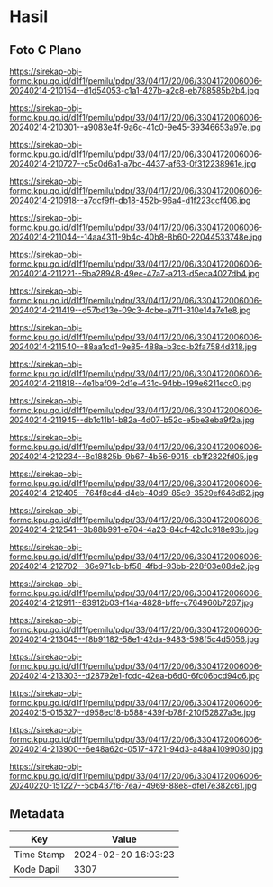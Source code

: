 # Hasil

## Foto C Plano

https://sirekap-obj-formc.kpu.go.id/d1f1/pemilu/pdpr/33/04/17/20/06/3304172006006-20240214-210154--d1d54053-c1a1-427b-a2c8-eb788585b2b4.jpg

https://sirekap-obj-formc.kpu.go.id/d1f1/pemilu/pdpr/33/04/17/20/06/3304172006006-20240214-210301--a9083e4f-9a6c-41c0-9e45-39346653a97e.jpg

https://sirekap-obj-formc.kpu.go.id/d1f1/pemilu/pdpr/33/04/17/20/06/3304172006006-20240214-210727--c5c0d6a1-a7bc-4437-af63-0f312238961e.jpg

https://sirekap-obj-formc.kpu.go.id/d1f1/pemilu/pdpr/33/04/17/20/06/3304172006006-20240214-210918--a7dcf9ff-db18-452b-96a4-d1f223ccf406.jpg

https://sirekap-obj-formc.kpu.go.id/d1f1/pemilu/pdpr/33/04/17/20/06/3304172006006-20240214-211044--14aa4311-9b4c-40b8-8b60-22044533748e.jpg

https://sirekap-obj-formc.kpu.go.id/d1f1/pemilu/pdpr/33/04/17/20/06/3304172006006-20240214-211221--5ba28948-49ec-47a7-a213-d5eca4027db4.jpg

https://sirekap-obj-formc.kpu.go.id/d1f1/pemilu/pdpr/33/04/17/20/06/3304172006006-20240214-211419--d57bd13e-09c3-4cbe-a7f1-310e14a7e1e8.jpg

https://sirekap-obj-formc.kpu.go.id/d1f1/pemilu/pdpr/33/04/17/20/06/3304172006006-20240214-211540--88aa1cd1-9e85-488a-b3cc-b2fa7584d318.jpg

https://sirekap-obj-formc.kpu.go.id/d1f1/pemilu/pdpr/33/04/17/20/06/3304172006006-20240214-211818--4e1baf09-2d1e-431c-94bb-199e6211ecc0.jpg

https://sirekap-obj-formc.kpu.go.id/d1f1/pemilu/pdpr/33/04/17/20/06/3304172006006-20240214-211945--db1c11b1-b82a-4d07-b52c-e5be3eba9f2a.jpg

https://sirekap-obj-formc.kpu.go.id/d1f1/pemilu/pdpr/33/04/17/20/06/3304172006006-20240214-212234--8c18825b-9b67-4b56-9015-cb1f2322fd05.jpg

https://sirekap-obj-formc.kpu.go.id/d1f1/pemilu/pdpr/33/04/17/20/06/3304172006006-20240214-212405--764f8cd4-d4eb-40d9-85c9-3529ef646d62.jpg

https://sirekap-obj-formc.kpu.go.id/d1f1/pemilu/pdpr/33/04/17/20/06/3304172006006-20240214-212541--3b88b991-e704-4a23-84cf-42c1c918e93b.jpg

https://sirekap-obj-formc.kpu.go.id/d1f1/pemilu/pdpr/33/04/17/20/06/3304172006006-20240214-212702--36e971cb-bf58-4fbd-93bb-228f03e08de2.jpg

https://sirekap-obj-formc.kpu.go.id/d1f1/pemilu/pdpr/33/04/17/20/06/3304172006006-20240214-212911--83912b03-f14a-4828-bffe-c764960b7267.jpg

https://sirekap-obj-formc.kpu.go.id/d1f1/pemilu/pdpr/33/04/17/20/06/3304172006006-20240214-213045--f8b91182-58e1-42da-9483-598f5c4d5056.jpg

https://sirekap-obj-formc.kpu.go.id/d1f1/pemilu/pdpr/33/04/17/20/06/3304172006006-20240214-213303--d28792e1-fcdc-42ea-b6d0-6fc06bcd94c6.jpg

https://sirekap-obj-formc.kpu.go.id/d1f1/pemilu/pdpr/33/04/17/20/06/3304172006006-20240215-015327--d958ecf8-b588-439f-b78f-210f52827a3e.jpg

https://sirekap-obj-formc.kpu.go.id/d1f1/pemilu/pdpr/33/04/17/20/06/3304172006006-20240214-213900--6e48a62d-0517-4721-94d3-a48a41099080.jpg

https://sirekap-obj-formc.kpu.go.id/d1f1/pemilu/pdpr/33/04/17/20/06/3304172006006-20240220-151227--5cb437f6-7ea7-4969-88e8-dfe17e382c61.jpg


## Metadata

| Key        | Value               |
| ---------- | ------------------- |
| Time Stamp | 2024-02-20 16:03:23 |
| Kode Dapil | 3307                |



